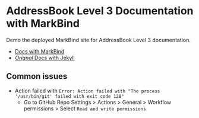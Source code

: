 # AddressBook Level 3 Documentation with MarkBind
Demo the deployed MarkBind site for AddressBook Level 3 documentation.

- [Docs with MarkBind](https://se-edu.github.io/addressbook-level3-markbind/)
- [_Orignal_ Docs with Jekyll](https://se-edu.github.io/addressbook-level3/)

## Common issues

- Action failed with `Error: Action failed with "The process '/usr/bin/git' failed with exit code 128"`
  - Go to GitHub Repo Settings > Actions > General > Workflow permissions > Select `Read and write permissions`
